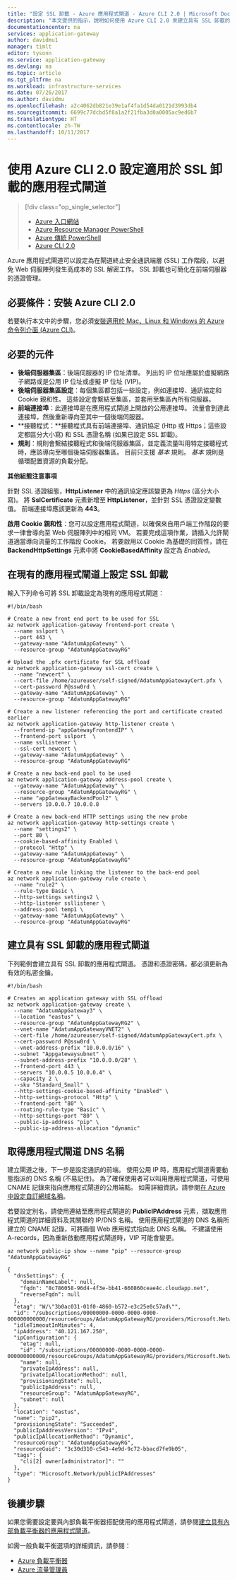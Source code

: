 ```yaml
---
title: "設定 SSL 卸載 - Azure 應用程式閘道 - Azure CLI 2.0 | Microsoft Docs"
description: "本文提供的指示，說明如何使用 Azure CLI 2.0 來建立具有 SSL 卸載的應用程式閘道"
documentationcenter: na
services: application-gateway
author: davidmu1
manager: timlt
editor: tysonn
ms.service: application-gateway
ms.devlang: na
ms.topic: article
ms.tgt_pltfrm: na
ms.workload: infrastructure-services
ms.date: 07/26/2017
ms.author: davidmu
ms.openlocfilehash: a2c4062db821e39e1af4fa1d54da0121d3993db4
ms.sourcegitcommit: 6699c77dcbd5f8a1a2f21fba3d0a0005ac9ed6b7
ms.translationtype: HT
ms.contentlocale: zh-TW
ms.lasthandoff: 10/11/2017
---
```

# <a name="configure-an-application-gateway-for-ssl-offload-by-using-azure-cli-20"></a>使用 Azure CLI 2.0 設定適用於 SSL 卸載的應用程式閘道

> [!div class="op_single_selector"]
> * [Azure 入口網站](application-gateway-ssl-portal.md)
> * [Azure Resource Manager PowerShell](application-gateway-ssl-arm.md)
> * [Azure 傳統 PowerShell](application-gateway-ssl.md)
> * [Azure CLI 2.0](application-gateway-ssl-cli.md)

Azure 應用程式閘道可以設定為在閘道終止安全通訊端層 (SSL) 工作階段，以避免 Web 伺服陣列發生高成本的 SSL 解密工作。 SSL 卸載也可簡化在前端伺服器的憑證管理。

## <a name="prerequisite-install-the-azure-cli-20"></a>必要條件：安裝 Azure CLI 2.0

若要執行本文中的步驟，您必須[安裝適用於 Mac、Linux 和 Windows 的 Azure 命令列介面 (Azure CLI)](https://docs.microsoft.com/en-us/cli/azure/install-az-cli2)。

## <a name="required-components"></a>必要的元件

* **後端伺服器集區**：後端伺服器的 IP 位址清單。 列出的 IP 位址應屬於虛擬網路子網路或是公用 IP 位址或虛擬 IP 位址 (VIP)。
* **後端伺服器集區設定**：每個集區都包括一些設定，例如連接埠、通訊協定和 Cookie 親和性。 這些設定會繫結至集區，並套用至集區內所有伺服器。
* **前端連接埠**：此連接埠是在應用程式閘道上開啟的公用連接埠。 流量會到達此連接埠，然後重新導向至其中一個後端伺服器。
* **接聽程式：**接聽程式具有前端連接埠、通訊協定 (Http 或 Https；這些設定都區分大小寫) 和 SSL 憑證名稱 (如果已設定 SSL 卸載)。
* **規則**：規則會繫結接聽程式和後端伺服器集區，並定義流量叫用特定接聽程式時，應該導向至哪個後端伺服器集區。 目前只支援 *基本* 規則。 *基本* 規則是循環配置資源的負載分配。

**其他組態注意事項**

針對 SSL 憑證組態，**HttpListener** 中的通訊協定應該變更為 *Https* (區分大小寫)。 將 **SslCertificate** 元素新增至 **HttpListener**，並針對 SSL 憑證設定變數值。 前端連接埠應該更新為 **443**。

**啟用 Cookie 親和性**：您可以設定應用程式閘道，以確保來自用戶端工作階段的要求一律會導向至 Web 伺服陣列中的相同 VM。 若要完成這項作業，請插入允許閘道適當導向流量的工作階段 Cookie。 若要啟用以 Cookie 為基礎的同質性，請在 **BackendHttpSettings** 元素中將 **CookieBasedAffinity** 設定為 *Enabled*。

## <a name="configure-ssl-offload-on-an-existing-application-gateway"></a>在現有的應用程式閘道上設定 SSL 卸載

輸入下列命令可將 SSL 卸載設定為現有的應用程式閘道：

```azurecli-interactive
#!/bin/bash

# Create a new front end port to be used for SSL
az network application-gateway frontend-port create \
  --name sslport \
  --port 443 \
  --gateway-name "AdatumAppGateway" \
  --resource-group "AdatumAppGatewayRG"

# Upload the .pfx certificate for SSL offload
az network application-gateway ssl-cert create \
  --name "newcert" \
  --cert-file /home/azureuser/self-signed/AdatumAppGatewayCert.pfx \
  --cert-password P@ssw0rd \
  --gateway-name "AdatumAppGateway" \
  --resource-group "AdatumAppGatewayRG"

# Create a new listener referencing the port and certificate created earlier
az network application-gateway http-listener create \
  --frontend-ip "appGatewayFrontendIP" \
  --frontend-port sslport  \
  --name sslListener \
  --ssl-cert newcert \
  --gateway-name "AdatumAppGateway" \
  --resource-group "AdatumAppGatewayRG"

# Create a new back-end pool to be used
az network application-gateway address-pool create \
  --gateway-name "AdatumAppGateway" \
  --resource-group "AdatumAppGatewayRG" \
  --name "appGatewayBackendPool2" \
  --servers 10.0.0.7 10.0.0.8

# Create a new back-end HTTP settings using the new probe
az network application-gateway http-settings create \
  --name "settings2" \
  --port 80 \
  --cookie-based-affinity Enabled \
  --protocol "Http" \
  --gateway-name "AdatumAppGateway" \
  --resource-group "AdatumAppGatewayRG"

# Create a new rule linking the listener to the back-end pool
az network application-gateway rule create \
  --name "rule2" \
  --rule-type Basic \
  --http-settings settings2 \
  --http-listener ssllistener \
  --address-pool temp1 \
  --gateway-name "AdatumAppGateway" \
  --resource-group "AdatumAppGatewayRG"

```

## <a name="create-an-application-gateway-with-ssl-offload"></a>建立具有 SSL 卸載的應用程式閘道

下列範例會建立具有 SSL 卸載的應用程式閘道。 憑證和憑證密碼，都必須更新為有效的私密金鑰。

```azurecli-interactive
#!/bin/bash

# Creates an application gateway with SSL offload
az network application-gateway create \
  --name "AdatumAppGateway3" \
  --location "eastus" \
  --resource-group "AdatumAppGatewayRG2" \
  --vnet-name "AdatumAppGatewayVNET2" \
  --cert-file /home/azureuser/self-signed/AdatumAppGatewayCert.pfx \
  --cert-password P@ssw0rd \
  --vnet-address-prefix "10.0.0.0/16" \
  --subnet "Appgatewaysubnet" \
  --subnet-address-prefix "10.0.0.0/28" \
  --frontend-port 443 \
  --servers "10.0.0.5 10.0.0.4" \
  --capacity 2 \
  --sku "Standard_Small" \
  --http-settings-cookie-based-affinity "Enabled" \
  --http-settings-protocol "Http" \
  --frontend-port "80" \
  --routing-rule-type "Basic" \
  --http-settings-port "80" \
  --public-ip-address "pip" \
  --public-ip-address-allocation "dynamic"
```

## <a name="get-an-application-gateway-dns-name"></a>取得應用程式閘道 DNS 名稱

建立閘道之後，下一步是設定通訊的前端。  使用公用 IP 時，應用程式閘道需要動態指派的 DNS 名稱 (不易記住)。 為了確保使用者可以叫用應用程式閘道，可使用 CNAME 記錄來指向應用程式閘道的公用端點。 如需詳細資訊，請參閱[在 Azure 中設定自訂網域名稱](../cloud-services/cloud-services-custom-domain-name-portal.md)。 

若要設定別名，請使用連結至應用程式閘道的 **PublicIPAddress** 元素，擷取應用程式閘道的詳細資料及其關聯的 IP/DNS 名稱。 使用應用程式閘道的 DNS 名稱所建立的 CNAME 記錄，可將兩個 Web 應用程式指向此 DNS 名稱。 不建議使用 A-records，因為重新啟動應用程式閘道時，VIP 可能會變更。


```azurecli-interactive
az network public-ip show --name "pip" --resource-group "AdatumAppGatewayRG"
```

```
{
  "dnsSettings": {
    "domainNameLabel": null,
    "fqdn": "8c786058-96d4-4f3e-bb41-660860ceae4c.cloudapp.net",
    "reverseFqdn": null
  },
  "etag": "W/\"3b0ac031-01f0-4860-b572-e3c25e0c57ad\"",
  "id": "/subscriptions/00000000-0000-0000-0000-000000000000/resourceGroups/AdatumAppGatewayRG/providers/Microsoft.Network/publicIPAddresses/pip2",
  "idleTimeoutInMinutes": 4,
  "ipAddress": "40.121.167.250",
  "ipConfiguration": {
    "etag": null,
    "id": "/subscriptions/00000000-0000-0000-0000-000000000000/resourceGroups/AdatumAppGatewayRG/providers/Microsoft.Network/applicationGateways/AdatumAppGateway2/frontendIPConfigurations/appGatewayFrontendIP",
    "name": null,
    "privateIpAddress": null,
    "privateIpAllocationMethod": null,
    "provisioningState": null,
    "publicIpAddress": null,
    "resourceGroup": "AdatumAppGatewayRG",
    "subnet": null
  },
  "location": "eastus",
  "name": "pip2",
  "provisioningState": "Succeeded",
  "publicIpAddressVersion": "IPv4",
  "publicIpAllocationMethod": "Dynamic",
  "resourceGroup": "AdatumAppGatewayRG",
  "resourceGuid": "3c30d310-c543-4e9d-9c72-bbacd7fe9b05",
  "tags": {
    "cli[2] owner[administrator]": ""
  },
  "type": "Microsoft.Network/publicIPAddresses"
}
```

## <a name="next-steps"></a>後續步驟

如果您需要設定要與內部負載平衡器搭配使用的應用程式閘道，請參閱[建立具有內部負載平衡器的應用程式閘道](application-gateway-ilb.md)。

如需一般負載平衡選項的詳細資訊，請參閱：

* [Azure 負載平衡器](https://azure.microsoft.com/documentation/services/load-balancer/)
* [Azure 流量管理員](https://azure.microsoft.com/documentation/services/traffic-manager/)
